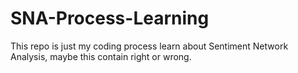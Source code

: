 # SNA-Process-Learning
This repo is just my coding process learn about Sentiment Network Analysis, maybe this contain right or wrong. 
